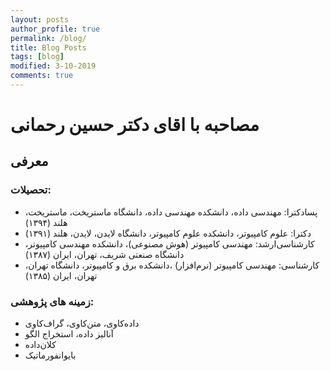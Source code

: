 ```yaml
---
layout: posts
author_profile: true
permalink: /blog/
title: Blog Posts
tags: [blog]
modified: 3-10-2019
comments: true
---
```

# مصاحبه با اقای دکتر حسین رحمانی
## معرفی
### تحصیلات:

 - پسادکترا: مهندسی داده، دانشکده مهندسی داده، دانشگاه ماستریخت، ماستریخت، هلند (۱۳۹۴)
 - دکترا: علوم کامپیوتر، دانشکده علوم کامپیوتر، دانشگاه لایدن، لایدن، هلند (۱۳۹۱)
 - کارشناسی‌ارشد: مهندسی کامپیوتر (هوش مصنوعی)، دانشکده مهندسی کامپیوتر، دانشگاه صنعتی شریف، تهران، ایران (۱۳۸۷)
 - کارشناسی: مهندسی کامپیوتر (نرم‌افزار) ،دانشکده برق و کامپیوتر، دانشگاه تهران، تهران، ایران (۱۳۸۵)

### زمینه های پژوهشی:

- داده‌کاوی، متن‌کاوی، گراف‌کاوی
- آنالیز داده، استخراج الگو
- کلان‌داده
- بایوانفورماتیک


